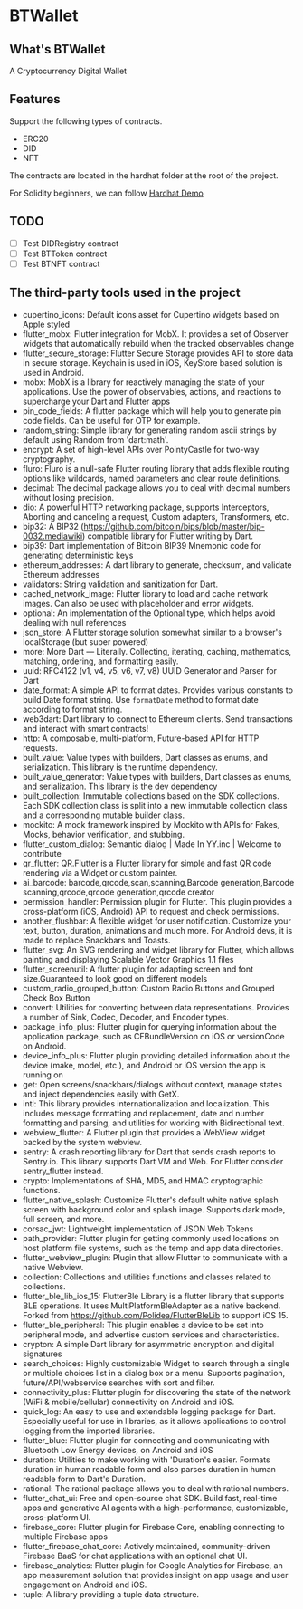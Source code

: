 # BTWallet

## What's BTWallet

A Cryptocurrency Digital Wallet

## Features

Support the following types of contracts.

- ERC20
- DID
- NFT

The contracts are located in the hardhat folder at the root of the project.

For Solidity beginners, we can follow [Hardhat Demo](https://github.com/LShuXin/Web3_Turorial/tree/main/HardhatTutorial)

## TODO
- [ ] Test DIDRegistry contract
- [ ] Test BTToken contract
- [ ] Test BTNFT contract

## The third-party tools used in the project

- cupertino_icons: Default icons asset for Cupertino widgets based on Apple styled
- flutter_mobx: Flutter integration for MobX. It provides a set of Observer widgets that automatically rebuild when the tracked observables change
- flutter_secure_storage: Flutter Secure Storage provides API to store data in secure storage. Keychain is used in iOS, KeyStore based solution is used in Android.
- mobx: MobX is a library for reactively managing the state of your applications. Use the power of observables, actions, and reactions to supercharge your Dart and Flutter apps
- pin_code_fields: A flutter package which will help you to generate pin code fields. Can be useful for OTP for example.
- random_string: Simple library for generating random ascii strings by default using Random from 'dart:math'.
- encrypt: A set of high-level APIs over PointyCastle for two-way cryptography.
- fluro: Fluro is a null-safe Flutter routing library that adds flexible routing options like wildcards, named parameters and clear route definitions.
- decimal: The decimal package allows you to deal with decimal numbers without losing precision.
- dio: A powerful HTTP networking package, supports Interceptors, Aborting and canceling a request, Custom adapters, Transformers, etc.
- bip32: A BIP32 (https://github.com/bitcoin/bips/blob/master/bip-0032.mediawiki) compatible library for Flutter writing by Dart.
- bip39: Dart implementation of Bitcoin BIP39 Mnemonic code for generating deterministic keys
- ethereum_addresses: A dart library to generate, checksum, and validate Ethereum addresses
- validators: String validation and sanitization for Dart.
- cached_network_image: Flutter library to load and cache network images. Can also be used with placeholder and error widgets.
- optional: An implementation of the Optional type, which helps avoid dealing with null references
- json_store: A Flutter storage solution somewhat similar to a browser's localStorage (but super powered)
- more: More Dart — Literally. Collecting, iterating, caching, mathematics, matching, ordering, and formatting easily.
- uuid: RFC4122 (v1, v4, v5, v6, v7, v8) UUID Generator and Parser for Dart
- date_format: A simple API to format dates. Provides various constants to build Date format string. Use `formatDate` method to format date according to format string.
- web3dart: Dart library to connect to Ethereum clients. Send transactions and interact with smart contracts!
- http: A composable, multi-platform, Future-based API for HTTP requests.
- built_value: Value types with builders, Dart classes as enums, and serialization. This library is the runtime dependency.
- built_value_generator: Value types with builders, Dart classes as enums, and serialization. This library is the dev dependency
- built_collection: Immutable collections based on the SDK collections. Each SDK collection class is split into a new immutable collection class and a corresponding mutable builder class.
- mockito: A mock framework inspired by Mockito with APIs for Fakes, Mocks, behavior verification, and stubbing.
- flutter_custom_dialog: Semantic dialog | Made In YY.inc | Welcome to contribute
- qr_flutter: QR.Flutter is a Flutter library for simple and fast QR code rendering via a Widget or custom painter.
- ai_barcode: barcode,qrcode,scan,scanning,Barcode generation,Barcode scanning,qrcode,qrcode generation,qrcode creator
- permission_handler: Permission plugin for Flutter. This plugin provides a cross-platform (iOS, Android) API to request and check permissions.
- another_flushbar: A flexible widget for user notification. Customize your text, button, duration, animations and much more. For Android devs, it is made to replace Snackbars and Toasts.
- flutter_svg: An SVG rendering and widget library for Flutter, which allows painting and displaying Scalable Vector Graphics 1.1 files
- flutter_screenutil: A flutter plugin for adapting screen and font size.Guaranteed to look good on different models
- custom_radio_grouped_button: Custom Radio Buttons and Grouped Check Box Button
- convert: Utilities for converting between data representations. Provides a number of Sink, Codec, Decoder, and Encoder types.
- package_info_plus: Flutter plugin for querying information about the application package, such as CFBundleVersion on iOS or versionCode on Android.
- device_info_plus: Flutter plugin providing detailed information about the device (make, model, etc.), and Android or iOS version the app is running on
- get: Open screens/snackbars/dialogs without context, manage states and inject dependencies easily with GetX.
- intl: This library provides internationalization and localization. This includes message formatting and replacement, date and number formatting and parsing, and utilities for working with Bidirectional text.
- webview_flutter: A Flutter plugin that provides a WebView widget backed by the system webview.
- sentry: A crash reporting library for Dart that sends crash reports to Sentry.io. This library supports Dart VM and Web. For Flutter consider sentry_flutter instead.
- crypto: Implementations of SHA, MD5, and HMAC cryptographic functions.
- flutter_native_splash: Customize Flutter's default white native splash screen with background color and splash image. Supports dark mode, full screen, and more.
- corsac_jwt: Lightweight implementation of JSON Web Tokens
- path_provider: Flutter plugin for getting commonly used locations on host platform file systems, such as the temp and app data directories.
- flutter_webview_plugin: Plugin that allow Flutter to communicate with a native Webview.
- collection: Collections and utilities functions and classes related to collections.
- flutter_ble_lib_ios_15: FlutterBle Library is a flutter library that supports BLE operations. It uses MultiPlatformBleAdapter as a native backend. Forked from https://github.com/Polidea/FlutterBleLib to support iOS 15.
- flutter_ble_peripheral: This plugin enables a device to be set into peripheral mode, and advertise custom services and characteristics.
- crypton: A simple Dart library for asymmetric encryption and digital signatures
- search_choices: Highly customizable Widget to search through a single or multiple choices list in a dialog box or a menu. Supports pagination, future/API/webservice searches with sort and filter.
- connectivity_plus: Flutter plugin for discovering the state of the network (WiFi & mobile/cellular) connectivity on Android and iOS.
- quick_log: An easy to use and extendable logging package for Dart. Especially useful for use in libraries, as it allows applications to control logging from the imported libraries.
- flutter_blue: Flutter plugin for connecting and communicating with Bluetooth Low Energy devices, on Android and iOS
- duration: Utilities to make working with 'Duration's easier. Formats duration in human readable form and also parses duration in human readable form to Dart's Duration.
- rational: The rational package allows you to deal with rational numbers.
- flutter_chat_ui: Free and open-source chat SDK. Build fast, real-time apps and generative AI agents with a high-performance, customizable, cross-platform UI.
- firebase_core: Flutter plugin for Firebase Core, enabling connecting to multiple Firebase apps
- flutter_firebase_chat_core: Actively maintained, community-driven Firebase BaaS for chat applications with an optional chat UI.
- firebase_analytics: Flutter plugin for Google Analytics for Firebase, an app measurement solution that provides insight on app usage and user engagement on Android and iOS.
- tuple: A library providing a tuple data structure.